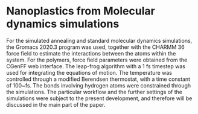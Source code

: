 # Nanoplastics from Molecular dynamics simulations
For the simulated annealing and standard molecular dynamics simulations, the Gromacs 2020.3 program was used, together with the CHARMM 36 force field to estimate the interactions between the atoms within the system.
For the polymers, force field parameters were obtained from the CGenFF web interface.
The leap-frog algorithm with a 1 fs timestep was used for integrating the equations of motion.
The temperature was controlled through a modified Berendsen thermostat, with a time constant of 100~fs.
The bonds involving hydrogen atoms were constrained through the simulations.
The particular workflow and the further settings of the simulations were subject to the present development, and therefore will be discussed in the main part of the paper.
